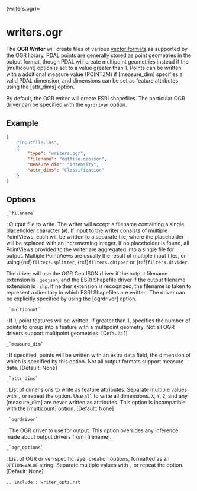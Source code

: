 (writers.ogr)=

# writers.ogr

The **OGR Writer** will create files of various [vector formats] as supported
by the OGR library.  PDAL points are generally stored as point geometries in the
output format, though PDAL will create multipoint geometries instead if the
[multicount] option is set to a value greater than 1.
Points can be written with a additional measure value (POINTZM) if [measure_dim]
specifies a valid PDAL dimension, and dimensions can be set as feature
attributes using the [attr_dims] option.

By default, the OGR writer will create ESRI shapefiles.  The particular OGR
driver can be specified with the `ogrdriver` option.

## Example

```json
[
    "inputfile.las",
    {
        "type": "writers.ogr",
        "filename": "outfile.geojson",
        "measure_dim": "Intensity",
        "attr_dims": "Classification"
    }
]
```

## Options

`` _`filename` ``

: Output file to write.  The writer will accept a filename containing
  a single placeholder character (`#`).  If input to the writer consists
  of multiple PointViews, each will be written to a separate file, where
  the placeholder will be replaced with an incrementing integer.  If no
  placeholder is found, all PointViews provided to the writer are
  aggregated into a single file for output.  Multiple PointViews are usually
  the result of multiple input files, or using {ref}`filters.splitter`,
  {ref}`filters.chipper` or {ref}`filters.divider`.

  The driver will use the OGR GeoJSON driver if the output filename
  extension is `.geojson`, and the ESRI Shapefile driver if the output
  filename extension is `.shp`.
  If neither extension is recognized, the filename is taken
  to represent a directory in which ESRI Shapefiles are written.  The
  driver can be explicitly specified by using the [ogrdriver] option.

`` _`multicount` ``

: If 1, point features will be written.  If greater than 1, specifies the
  number of points to group into a feature with a multipoint geometry.  Not all
  OGR drivers support multipoint geometries. \[Default: 1\]

`` _`measure_dim` ``

: If specified, points will be written with an extra data field, the dimension
  of which is specified by this option. Not all output formats support
  measure data. \[Default: None\]

`` _`attr_dims` ``

: List of dimensions to write as feature attributes. Separate multiple values
  with `,` or repeat the option. Use `all` to write all dimensions.
  `X`, `Y`, `Z`, and any [measure_dim] are never written as attributes.
  This option is incompatible with the [multicount] option. \[Default: None\]

`` _`ogrdriver` ``

: The OGR driver to use for output.  This option overrides any inference made
  about output drivers from [filename].

`` _`ogr_options` ``

: List of OGR driver-specific layer creation options, formatted as an
  `OPTION=VALUE` string. Separate multiple values with `,` or repeat the
  option. \[Default: None\]

```{eval-rst}
.. include:: writer_opts.rst
```

[vector formats]: https://gdal.org/drivers/vector/index.html
